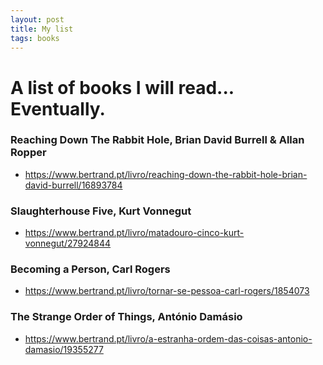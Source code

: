 ```yaml
---
layout: post
title: My list
tags: books
---
```


# A list of books I will read... Eventually.

### Reaching Down The Rabbit Hole, Brian David Burrell & Allan Ropper 
  - <https://www.bertrand.pt/livro/reaching-down-the-rabbit-hole-brian-david-burrell/16893784>

### Slaughterhouse Five, Kurt Vonnegut
  - <https://www.bertrand.pt/livro/matadouro-cinco-kurt-vonnegut/27924844>

### Becoming a Person, Carl Rogers
  - <https://www.bertrand.pt/livro/tornar-se-pessoa-carl-rogers/1854073>

### The Strange Order of Things, António Damásio
  - <https://www.bertrand.pt/livro/a-estranha-ordem-das-coisas-antonio-damasio/19355277>



